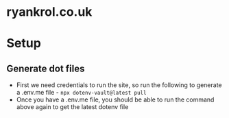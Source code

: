 # ryankrol.co.uk

# Setup

## Generate dot files

- First we need credentials to run the site, so run the following to generate a .env.me file - `npx dotenv-vault@latest pull`
- Once you have a .env.me file, you should be able to run the command above again to get the latest dotenv file

